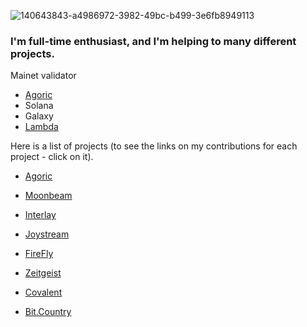 ![140643843-a4986972-3982-49bc-b499-3e6fb8949113](https://user-images.githubusercontent.com/79540001/188179158-cb549ab2-91d2-4155-b9c1-faf73d846985.png)

### I'm full-time enthusiast, and I'm helping to many different projects.
Mainet validator
- [Agoric](https://bigdipper.live/agoric/accounts/agoric1cjs0sgxz709mvfyzje7tzsflyhcvrpxvldgr37)
- Solana
- Galaxy
- [Lambda](https://explorer.nodestake.top/lambda/staking/lambvaloper16wcltp9yx3pfhyu7zcf9r3jau9syjdl05nvhk5)

Here is a list of projects (to see the links on my contributions for each project - click on it).

- [Agoric](https://github.com/godshunter/My-Contributions/blob/main/Agoric.md)
- [Moonbeam](https://github.com/godshunter/My-Contributions/blob/main/Moonbeam.md)
- [Interlay](https://github.com/godshunter/My-Contributions/blob/main/Interlay_Kintsugi.md)
- [Joystream](https://github.com/godshunter/My-Contributions/blob/main/JoyStream.md)
- [FireFly](https://github.com/godshunter/My-Contributions/blob/main/FireFly.md)
- [Zeitgeist](https://github.com/godshunter/My-Contributions/blob/main/Zeitgeist.md)
- [Covalent](https://github.com/godshunter/My-Contributions/blob/main/Covalent.md)

- [Bit.Country](https://github.com/godshunter/My-Contributions/blob/main/Bit.Country.md)
